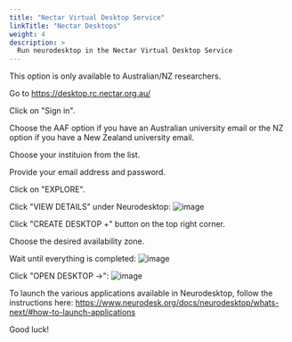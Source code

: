 ```yaml
---
title: "Nectar Virtual Desktop Service"
linkTitle: "Nectar Desktops"
weight: 4
description: >
  Run neurodesktop in the Nectar Virtual Desktop Service
---
```


This option is only available to Australian/NZ researchers.

Go to https://desktop.rc.nectar.org.au/ 

Click on "Sign in".

Choose the AAF option if you have an Australian university email or the NZ option if you have a New Zealand university email.

Choose your instituion from the list.

Provide your email address and password.

Click on "EXPLORE".

Click "VIEW DETAILS" under Neurodesktop:
![image](https://user-images.githubusercontent.com/4021595/150286038-592d6b31-3b9a-4ade-8b2d-824a17ca23b4.png)

Click "CREATE DESKTOP +" button on the top right corner.

Choose the desired availability zone.

Wait until everything is completed:
![image](https://user-images.githubusercontent.com/4021595/150286126-2d8f60af-7499-4c69-998a-668c9c34d8c9.png)

Click "OPEN DESKTOP ->":
![image](https://user-images.githubusercontent.com/4021595/150286383-1c1b8d20-c772-4598-a81b-1ef9e11526b8.png)

To launch the various applications available in Neurodesktop, follow the instructions here:
https://www.neurodesk.org/docs/neurodesktop/whats-next/#how-to-launch-applications

Good luck!

